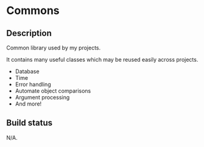 Commons
=======
Description
-------
Common library used by my projects.

It contains many useful classes which may be reused easily across projects.

* Database
* Time
* Error handling
* Automate object comparisons
* Argument processing
* And more!

Build status
------
N/A.
